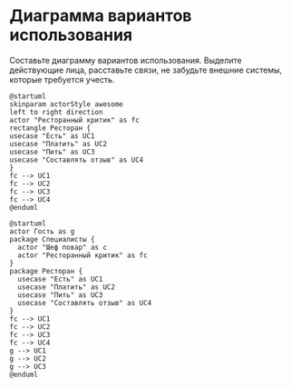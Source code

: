 # Диаграмма вариантов использования

Составьте диаграмму вариантов использования. Выделите действующие лица, расставьте связи, не забудьте внешние системы, которые требуется учесть.

```plantuml
@startuml
skinparam actorStyle awesome
left to right direction
actor "Ресторанный критик" as fc
rectangle Ресторан {
usecase "Есть" as UC1
usecase "Платить" as UC2
usecase "Пить" as UC3
usecase "Составлять отзыв" as UC4
}
fc --> UC1
fc --> UC2
fc --> UC3
fc --> UC4
@enduml
```

```plantuml
@startuml
actor Гость as g
package Специалисты {
  actor "Шеф повар" as c
  actor "Ресторанный критик" as fc
}
package Ресторан {
  usecase "Есть" as UC1
  usecase "Платить" as UC2
  usecase "Пить" as UC3
  usecase "Составлять отзыв" as UC4
}
fc --> UC1
fc --> UC2
fc --> UC3
fc --> UC4
g --> UC1
g --> UC2
g --> UC3
@enduml

```


<code-block lang="plantuml" collapsible="true" src="RegistryNotificationService.puml">

</code-block>